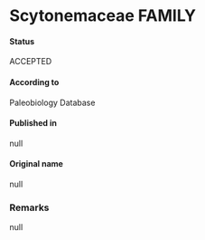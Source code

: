 Scytonemaceae FAMILY
=======

#### Status
ACCEPTED

#### According to
Paleobiology Database

#### Published in
null

#### Original name
null

### Remarks
null